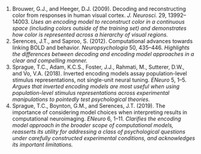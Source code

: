 1. Brouwer, G.J., and Heeger, D.J. (2009). Decoding and reconstructing color from responses in human visual cortex. *J. Neurosci.* 29, 13992–14003. *Uses an encoding model to reconstruct color in a continuous space (including colors outside of the training set) and demonstrates how color is represented across a hierarchy of visual regions.*
2.	Serences, J.T., and Saproo, S. (2012). Computational advances towards linking BOLD and behavior. *Neuropsychologia* 50, 435–446. *Highlights the differences between decoding and encoding model approaches in a clear and compelling manner.*
3.	Sprague, T.C., Adam, K.C.S., Foster, J.J., Rahmati, M., Sutterer, D.W., and Vo, V.A. (2018). Inverted encoding models assay population-level stimulus representations, not single-unit neural tuning. *ENeuro* 5, 1–5. *Argues that inverted encoding models are most useful when using population-level stimulus representations across experimental manipulations to pointedly test psychological theories.*
4.	Sprague, T.C., Boynton, G.M., and Serences, J.T. (2019). The importance of considering model choices when interpreting results in computational neuroimaging. *ENeuro* 6, 1–11. *Clarifies the encoding model approach in the broader scope of computational models, reasserts its utility for addressing a class of psychological questions under carefully constructed experimental conditions, and acknowledges its important limitations.*
